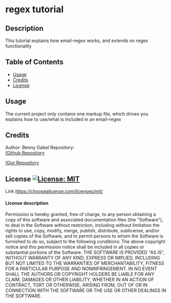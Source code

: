 # regex tutorial

## Description
  This tutorial explains how email-regex works, and extends on regex functionality
  
## Table of Contents
- [Usage](#usage)
- [Credits](#credits)
- [License](#license)


## Usage
The current project only contains one markup file, which drives you explains how to use/what is included in an email-regex 


## Credits
Author: Benny Gabel
Repository:  
[!Github Repository](https://github.com/BennyGabel/regex-tutorial)

[!Gist Repository](https://gist.github.com/BennyGabel/b6725cc9128d9b7daaf2d25e2bb3927d)


## License  [![License: MIT](https://img.shields.io/badge/License-MIT-yellow.svg)](https://opensource.org/licenses/MIT)
Link https://choosealicense.com/licenses/mit/


#### License description
Permission is hereby granted, free of charge, to any person obtaining a copy of this software and associated documentation files (the "Software"), to deal in the Software without restriction, including without limitation the rights to use, copy, modify, merge, publish, distribute, sublicense, and/or sell copies of the Software, and to permit persons to whom the Software is furnished to do so, subject to the following conditions: The above copyright notice and this permission notice shall be included in all copies or substantial portions of the Software. THE SOFTWARE IS PROVIDED "AS IS", WITHOUT WARRANTY OF ANY KIND, EXPRESS OR IMPLIED, INCLUDING BUT NOT LIMITED TO THE WARRANTIES OF MERCHANTABILITY, FITNESS FOR A PARTICULAR PURPOSE AND NONINFRINGEMENT. IN NO EVENT SHALL THE AUTHORS OR COPYRIGHT HOLDERS BE LIABLE FOR ANY CLAIM, DAMAGES OR OTHER LIABILITY, WHETHER IN AN ACTION OF CONTRACT, TORT OR OTHERWISE, ARISING FROM, OUT OF OR IN CONNECTION WITH THE SOFTWARE OR THE USE OR OTHER DEALINGS IN THE SOFTWARE.

